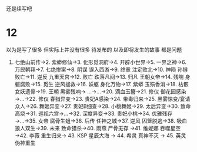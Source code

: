 还是续写吧  

# 12 
以为是写了很多 但实际上并没有很多 待发布的 以及即将发生的故事 都是问题  


1. 七绝山前传→2. 紫蟒修仙→3. 化形觅洞府→4. 开辟小世界→5. 一界之神→6. 万民朝拜→7. 七绝惨案→8. 阴谋 误入西游→9. 终章 注定败北→10. 神陨 孙猴败亡→11. 逆反 九重天宫→12. 败亡 跌落凡间→13. 归凡 王朝女帝→14. 残喘 身躯腐败→15. 觅生 逆风拯救→16. 妖躯 身化万物→17. 紫蟒 玉殒香消→18. 枯骸 女妖遗骨→19. 王朝 黑雾残响→ ...→...→20. 滴血玉簪→21. 修仪 御花园感染→...→22. 修仪 春猎异变→23. 贵妃A感染→24. 带毒归来→25. 黑雾惊变/宴请众人→26. 舞姬异变→27. 贵妃B细查→28. 小桃舞姬→29. 太后异变→30. 致命高烧→31. 巡视六宫→...→32. 深度异变→33. 贵妃小桃→34. 优雅残存→...→35. 女帝 腐骨生蛆→36. 后传 任神之城→37. 逆风 囚笼脱逃→38. 吸血 狼人双生→39. 未来 致命猎杀→40. 雨燕 尸骨无存 →41. 维妮娜 吞噬星空→42. 李薇 重生归来→ 43. KSP 星辰大海 → 44. 希灵 真神不灭 → 45. 英灵 伪神重生


